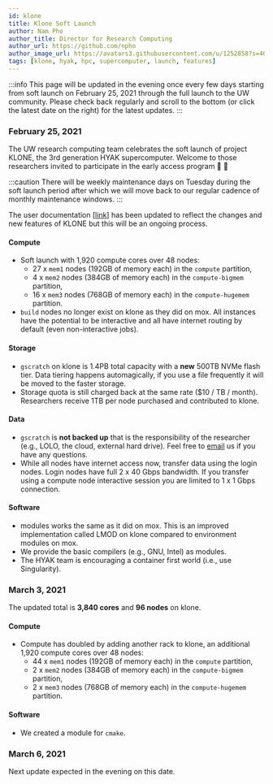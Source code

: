 ```yaml
---
id: klone
title: Klone Soft Launch
author: Nam Pho
author_title: Director for Research Computing
author_url: https://github.com/npho
author_image_url: https://avatars3.githubusercontent.com/u/1252858?s=400&v=4
tags: [klone, hyak, hpc, supercomputer, launch, features]
---
```


[pytorch-cuda10]: /img/blog/pytorch-cuda10.png 'Pytorch install instructions for pip with CUDA10'

:::info
This page will be updated in the evening once every few days starting from soft launch on February 25, 2021 through the full launch to the UW community. Please check back regularly and scroll to the bottom (or click the latest date on the right) for the latest updates.
:::

### February 25, 2021

The UW research computing team celebrates the soft launch of project KLONE, the 3rd generation HYAK supercomputer. Welcome to those researchers invited to participate in the early access program 🥳 🎉

:::caution
There will be weekly maintenance days on Tuesday during the soft launch period after which we will move back to our regular cadence of monthly maintenance windows.
:::

The user documentation [[link](/docs/)] has been updated to reflect the changes and new features of KLONE but this will be an ongoing process.

#### Compute
- Soft launch with 1,920 compute cores over 48 nodes:
  - 27 x `mem1` nodes (192GB of memory each) in the `compute` partition,
  - 4 x `mem2` nodes (384GB of memory each) in the `compute-bigmem` partition,
  - 16 x `mem3` nodes (768GB of memory each) in the `compute-hugemem` partition.
- `build` nodes no longer exist on klone as they did on mox. All instances have the potential to be interactive and all have internet routing by default (even non-interactive jobs).

#### Storage
- `gscratch` on klone is 1.4PB total capacity with a **new** 500TB NVMe flash tier. Data tiering happens automagically, if you use a file frequently it will be moved to the faster storage.
- Storage quota is still charged back at the same rate ($10 / TB / month). Researchers receive 1TB per node purchased and contributed to klone.

#### Data
- `gscratch` is **not backed up** that is the responsibility of the researcher (e.g., LOLO, the cloud, external hard drive). Feel free to <a href="mailto:help@uw.edu?subject=hyak archive">email</a> us if you have any questions.
- While all nodes have internet access now, transfer data using the login nodes. Login nodes have full 2 x 40 Gbps bandwidth. If you transfer using a compute node interactive session you are limited to 1 x 1 Gbps connection.

#### Software
- modules works the same as it did on mox. This is an improved implementation called LMOD on klone compared to environment modules on mox.
- We provide the basic compilers (e.g., GNU, Intel) as modules.
- The HYAK team is encouraging a container first world (i.e., use Singularity).

### March 3, 2021

The updated total is **3,840 cores** and **96 nodes** on klone.

#### Compute
- Compute has doubled by adding another rack to klone, an additional 1,920 compute cores over 48 nodes: 
  - 44 x `mem1` nodes (192GB of memory each) in the `compute` partition,
  - 2 x `mem2` nodes (384GB of memory each) in the `compute-bigmem` partition,
  - 2 x `mem3` nodes (768GB of memory each) in the `compute-hugemem` partition.

#### Software
- We created a module for `cmake`.

### March 6, 2021

Next update expected in the evening on this date.
